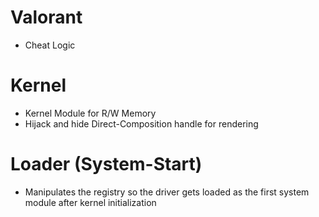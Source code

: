 # Valorant
 - Cheat Logic

# Kernel
 - Kernel Module for R/W Memory
 - Hijack and hide Direct-Composition handle for rendering

# Loader (System-Start)
 - Manipulates the registry so the driver gets loaded as the first system module after kernel initialization
